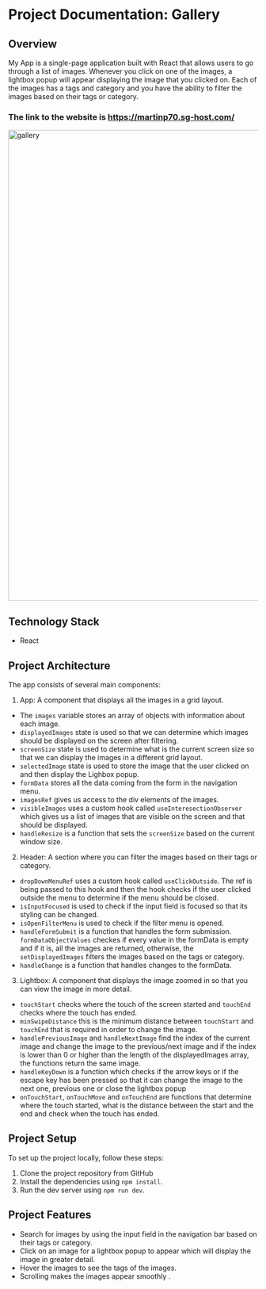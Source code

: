 # Project Documentation: Gallery

## Overview

My App is a single-page application built with React that allows users to go through a list of images. Whenever you click on one of the images, a lightbox popup will appear displaying the image that you clicked on. Each of the images has a tags and category and you have the ability to filter the images based on their tags or category. 

### The link to the website is https://martinp70.sg-host.com/

<img width="950" alt="gallery" src="https://github.com/martinpanov/Gallery/assets/106311309/2aa104d1-02a9-47fd-b87c-8e84444d6714">

## Technology Stack

 * React

## Project Architecture

The app consists of several main components:

 1. App: A component that displays all the images in a grid layout.
  * The `images` variable stores an array of objects with information about each image.
  * `displayedImages` state is used so that we can determine which images should be displayed on the screen after filtering.
  * `screenSize` state is used to determine what is the current screen size so that we can display the images in a different grid layout.
  * `selectedImage` state is used to store the image that the user clicked on and then display the Lighbox popup.
  * `formData` stores all the data coming from the form in the navigation menu.
  * `imagesRef` gives us access to the div elements of the images.
  * `visibleImages` uses a custom hook called `useInteresectionObserver` which gives us a list of images that are visible on the screen and that should be displayed.
  * `handleResize` is a function that sets the `screenSize` based on the current window size.
 2. Header: A section where you can filter the images based on their tags or category.
  * `dropDownMenuRef` uses a custom hook called `useClickOutside`. The ref is being passed to this hook and then the hook checks if the user clicked outside the menu to determine if the menu should be closed.
  * `isInputFocused` is used to check if the input field is focused so that its styling can be changed.
  * `isOpenFilterMenu` is used to check if the filter menu is opened.
  * `handleFormSubmit` is a function that handles the form submission. `formDataObjectValues` checkes if every value in the formData is empty and if it is, all the images are returned, otherwise, the `setDisplayedImages` filters the images based on the tags or category.
  * `handleChange` is a function that handles changes to the formData.
 3. Lightbox: A component that displays the image zoomed in so that you can view the image in more detail.
  * `touchStart` checks where the touch of the screen started and `touchEnd` checks where the touch has ended.
  * `minSwipeDistance` this is the minimum distance between `touchStart` and `touchEnd` that is required in order to change the image.
  * `handlePreviousImage` and `handleNextImage` find the index of the current image and change the image to the previous/next image and if the index is lower than 0 or higher than the length of the displayedImages array, the functions return the same image.
  * `handleKeyDown` is a function which checks if the arrow keys or if the escape key has been pressed so that it can change the image to the next one, previous one or close the lightbox popup
  * `onTouchStart`, `onTouchMove` and `onTouchEnd` are functions that determine where the touch started, what is the distance between the start and the end and check when the touch has ended.

## Project Setup

To set up the project locally, follow these steps:

1. Clone the project repository from GitHub
2. Install the dependencies using `npm install`.
3. Run the dev server using `npm run dev`.

## Project Features

 * Search for images by using the input field in the navigation bar based on their tags or category.
 * Click on an image for a lightbox popup to appear which will display the image in greater detail.
 * Hover the images to see the tags of the images.
 * Scrolling makes the images appear smoothly .

